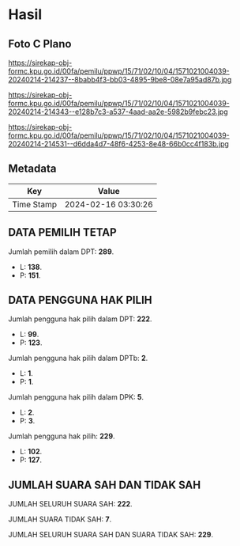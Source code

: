 # Hasil

## Foto C Plano

https://sirekap-obj-formc.kpu.go.id/00fa/pemilu/ppwp/15/71/02/10/04/1571021004039-20240214-214237--8babb4f3-bb03-4895-9be8-08e7a95ad87b.jpg

https://sirekap-obj-formc.kpu.go.id/00fa/pemilu/ppwp/15/71/02/10/04/1571021004039-20240214-214343--e128b7c3-a537-4aad-aa2e-5982b9febc23.jpg

https://sirekap-obj-formc.kpu.go.id/00fa/pemilu/ppwp/15/71/02/10/04/1571021004039-20240214-214531--d6dda4d7-48f6-4253-8e48-66b0cc4f183b.jpg


## Metadata

| Key        | Value               |
| ---------- | ------------------- |
| Time Stamp | 2024-02-16 03:30:26 |


## DATA PEMILIH TETAP

Jumlah pemilih dalam DPT: **289**.
 * L: **138**.
 * P: **151**.

## DATA PENGGUNA HAK PILIH

Jumlah pengguna hak pilih dalam DPT: **222**.
 * L: **99**.
 * P: **123**.

Jumlah pengguna hak pilih dalam DPTb: **2**.
 * L: **1**.
 * P: **1**.

Jumlah pengguna hak pilih dalam DPK: **5**.
 * L: **2**.
 * P: **3**.

Jumlah pengguna hak pilih: **229**.
 * L: **102**.
 * P: **127**.

## JUMLAH SUARA SAH DAN TIDAK SAH

JUMLAH SELURUH SUARA SAH: **222**.

JUMLAH SUARA TIDAK SAH: **7**.

JUMLAH SELURUH SUARA SAH DAN SUARA TIDAK SAH: **229**.


